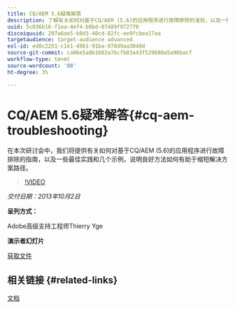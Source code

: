 ```yaml
---
title: CQ/AEM 5.6疑难解答
description: 了解有关如何对基于CQ/AEM (5.6)的应用程序进行故障排除的准则，以及一些最佳实践和几个示例，以了解好的方法如何有助于缩短解决方案路径。
uuid: 5c036b16-f1ea-4ef4-b0bd-07489f972770
discoiquuid: 207a6ae5-b8d3-40cd-82fc-ee9fcbea17aa
targetaudience: target-audience advanced
exl-id: ed8c2251-c1e1-49b1-91ba-978d9aa3040d
source-git-commit: ca06e5a8b1602a7bcfb83a43f529680a5a96bacf
workflow-type: tm+mt
source-wordcount: '98'
ht-degree: 3%

---
```


# CQ/AEM 5.6疑难解答{#cq-aem-troubleshooting}

在本次研讨会中，我们将提供有关如何对基于CQ/AEM (5.6)的应用程序进行故障排除的指南，以及一些最佳实践和几个示例，说明良好方法如何有助于缩短解决方案路径。

>[!VIDEO](https://video.tv.adobe.com/v/19571/?quality=9)

*交付日期：2013年10月2日*

**呈列方式：**

Adobe高级支持工程师Thierry Yge

**演示者幻灯片**

[获取文件](assets/gems-cq-troubleshoot-ppt-2.pdf)

## 相关链接 {#related-links}

[文档](http://docs.adobe.com/docs/en/cq/current/howto/troubleshoot.html)
